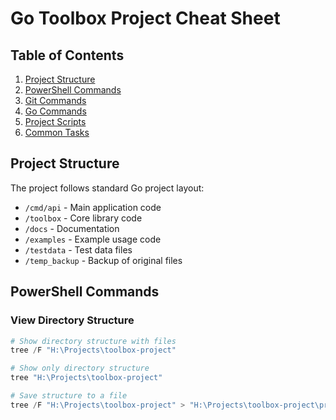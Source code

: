 # Go Toolbox Project Cheat Sheet

## Table of Contents
1. [Project Structure](#project-structure)
2. [PowerShell Commands](#powershell-commands)
3. [Git Commands](#git-commands)
4. [Go Commands](#go-commands)
5. [Project Scripts](#project-scripts)
6. [Common Tasks](#common-tasks)

## Project Structure
The project follows standard Go project layout:
- `/cmd/api` - Main application code
- `/toolbox` - Core library code
- `/docs` - Documentation
- `/examples` - Example usage code
- `/testdata` - Test data files
- `/temp_backup` - Backup of original files

## PowerShell Commands

### View Directory Structure
```powershell
# Show directory structure with files
tree /F "H:\Projects\toolbox-project"

# Show only directory structure
tree "H:\Projects\toolbox-project"

# Save structure to a file
tree /F "H:\Projects\toolbox-project" > "H:\Projects\toolbox-project\project_structure.txt"
